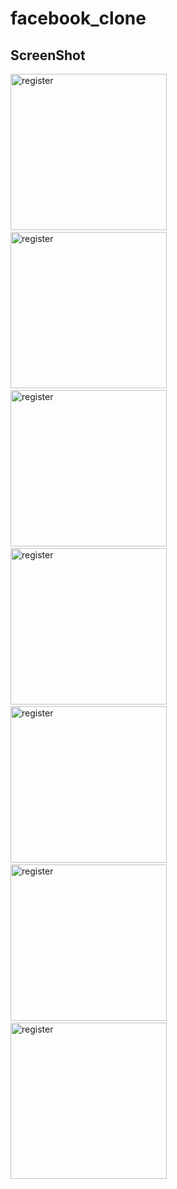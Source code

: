 # facebook_clone


## ScreenShot
<p>
<img src="https://raw.githubusercontent.com/iamhimanshu0/Flutter_/master/facebook_clone/images/img_7.jpeg" alt="register" width="250">
&nbsp;&nbsp;
  <img src="https://raw.githubusercontent.com/iamhimanshu0/Flutter_/master/facebook_clone/images/img_3.jpeg" alt="register" width="250">
&nbsp;&nbsp;
  <img src="https://raw.githubusercontent.com/iamhimanshu0/Flutter_/master/facebook_clone/images/img_1.jpeg" alt="register" width="250">
&nbsp;&nbsp;
  <img src="https://raw.githubusercontent.com/iamhimanshu0/Flutter_/master/facebook_clone/images/img_4.jpeg" alt="register" width="250">
&nbsp;&nbsp;
  <img src="https://raw.githubusercontent.com/iamhimanshu0/Flutter_/master/facebook_clone/images/img_2.jpeg" alt="register" width="250">
&nbsp;&nbsp;
  <img src="https://raw.githubusercontent.com/iamhimanshu0/Flutter_/master/facebook_clone/images/img_5.jpeg" alt="register" width="250">
&nbsp;&nbsp;
  <img src="https://raw.githubusercontent.com/iamhimanshu0/Flutter_/master/facebook_clone/images/img_6.jpeg" alt="register" width="250">
&nbsp;&nbsp;
  
  
  </p>
